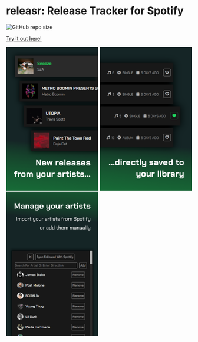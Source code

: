 # releasr: Release Tracker for Spotify

![GitHub repo size](https://img.shields.io/github/repo-size/n0j0games/spotifyreleasetracker?style=flat-square)

[Try it out here!](https://releasr.netlify.app)

<div>
  <img src="https://github.com/n0j0games/spotifyreleasetracker/blob/main/images/examples/example1.png" width="250">
  <img src="https://github.com/n0j0games/spotifyreleasetracker/blob/main/images/examples/example2.png" width="250">
  <img src="https://github.com/n0j0games/spotifyreleasetracker/blob/main/images/examples/example3.png" width="250">
</div>



